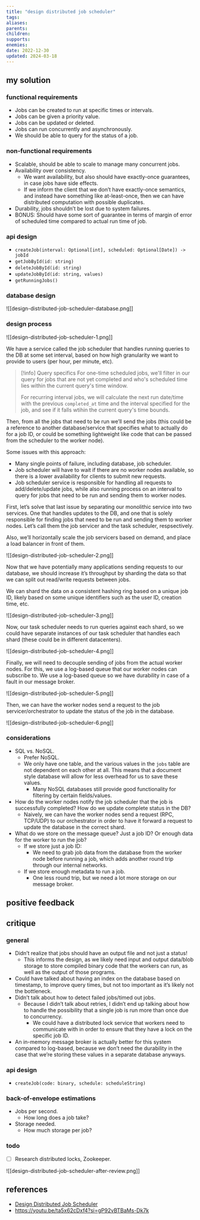 ```yaml
---
title: "design distributed job scheduler"
tags:
aliases: 
parents: 
children: 
supports: 
enemies:
date: 2022-12-30
updated: 2024-03-18
---
```


## my solution

### functional requirements

- Jobs can be created to run at specific times or intervals.
- Jobs can be given a priority value.
- Jobs can be updated or deleted.
- Jobs can run concurrently and asynchronously.
- We should be able to query for the status of a job.

### non-functional requirements

- Scalable, should be able to scale to manage many concurrent jobs.
- Availability over consistency.
	- We want availability, but also should have exactly-once guarantees, in case jobs have side effects.
	- If we inform the client that we don’t have exactly-once semantics, and instead have something like at-least-once, then we can have distributed computation with possible duplicates.
- Durability, jobs shouldn’t be lost due to system failures.
- BONUS: Should have some sort of guarantee in terms of margin of error of scheduled time compared to actual run time of job.

### api design

- `createJob(interval: Optional[int], scheduled: Optional[Date]) -> jobId`
- `getJobById(id: string)`
- `deleteJobById(id: string)`
- `updateJobById(id: string, values)`
- `getRunningJobs()`

### database design

![[design-distributed-job-scheduler-database.png]]

### design process

![[design-distributed-job-scheduler-1.png]]

We have a service called the job scheduler that handles running queries to the DB at some set interval, based on how high granularity we want to provide to users (per hour, per minute, etc).


> [!info] Query specifics
> For one-time scheduled jobs, we'll filter in our query for jobs that are not yet completed and who's scheduled time lies within the current query's time window.
>
> For recurring interval jobs, we will calculate the next run date/time with the previous `completed_at` time and the interval specified for the job, and see if it falls wtihin the current query's time bounds.

Then, from all the jobs that need to be run we’ll send the jobs (this could be a reference to another database/service that specifies what to actually do for a job ID, or could be something lightweight like code that can be passed from the scheduler to the worker node).

Some issues with this approach:

- Many single points of failure, including database, job scheduler.
- Job scheduler will have to wait if there are no worker nodes available, so there is a lower availability for clients to submit new requests.
- Job scheduler service is responsible for handling all requests to add/delete/update jobs, while also running process on an interval to query for jobs that need to be run and sending them to worker nodes.

First, let’s solve that last issue by separating our monolithic service into two services. One that handles updates to the DB, and one that is solely responsible for finding jobs that need to be run and sending them to worker nodes. Let’s call them the job servicer and the task scheduler, respsectively.

Also, we’ll horizontally scale the job servicers based on demand, and place a load balancer in front of them.

![[design-distributed-job-scheduler-2.png]]

Now that we have potentially many applications sending requests to our database, we should increase it’s throughput by sharding the data so that we can split out read/write requests between jobs.

We can shard the data on a consistent hashing ring based on a unique job ID, likely based on some unique identifiers such as the user ID, creation time, etc.

![[design-distributed-job-scheduler-3.png]]

Now, our task scheduler needs to run queries against each shard, so we could have separate instances of our task scheduler that handles each shard (these could be in different datacenters).

![[design-distributed-job-scheduler-4.png]]

Finally, we will need to decouple sending of jobs from the actual worker nodes. For this, we use a log-based queue that our worker nodes can subscribe to. We use a log-based queue so we have durability in case of a fault in our message broker.

![[design-distributed-job-scheduler-5.png]]

Then, we can have the worker nodes send a request to the job servicer/orchestrator to update the status of the job in the database.

![[design-distributed-job-scheduler-6.png]]

### considerations

- SQL vs. NoSQL.
	- Prefer NoSQL.
	- We only have one table, and the various values in the `jobs` table are not dependent on each other at all. This means that a document style database will allow for less overhead for us to save these values.
		- Many NoSQL databases still provide good functionality for filtering by certain fields/values.
- How do the worker nodes notify the job scheduler that the job is successfully completed? How do we update complete status in the DB?
	- Naively, we can have the worker nodes send a request (RPC, TCP/UDP) to our orchestrator in order to have it forward a request to update the database in the correct shard.
- What do we store on the message queue? Just a job ID? Or enough data for the worker to run the job?
	- If we store just a job ID:
		- We need to grab job data from the database from the worker node before running a job, which adds another round trip through our internal networks.
	- If we store enough metadata to run a job.
		- One less round trip, but we need a lot more storage on our message broker.

## positive feedback

## critique

### general

- Didn’t realize that jobs should have an output file and not just a status!
	- This informs the design, as we likely need input and output data/blob storage to store compiled binary code that the workers can run, as well as the output of those programs.
- Could have talked about having an index on the database based on timestamp, to improve query times, but not too important as it’s likely not the bottleneck.
- Didn’t talk about how to detect failed jobs/timed out jobs.
	- Because I didn’t talk about retries, I didn’t end up talking about how to handle the possibility that a single job is run more than once due to concurrency.
		- We could have a distributed lock service that workers need to communicate with in order to ensure that they have a lock on the specific job ID.
- An in-memory message broker is actually better for this system compared to log-based, because we don’t need the durability in the case that we’re storing these values in a separate database anyways.

### api design

- `createJob(code: binary, schedule: scheduleString)`

### back-of-envelope estimations

- Jobs per second.
	- How long does a job take?
- Storage needed.
	- How much storage per job?

### todo

- [ ] Research distributed locks, Zookeeper.

![[design-distributed-job-scheduler-after-review.png]]

## references

- [Design Distributed Job Scheduler](https://towardsdatascience.com/ace-the-system-design-interview-job-scheduling-system-b25693817950)
- https://youtu.be/ta5x62cDxf4?si=gP92vBTBaMs-Dk7k
